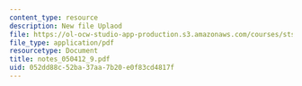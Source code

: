 ```yaml
---
content_type: resource
description: New file Uplaod
file: https://ol-ocw-studio-app-production.s3.amazonaws.com/courses/sts-464-cultural-history-of-technology-spring-2005/052dd88c52ba37aa7b20e0f83cd4817f_notes_050412_9.pdf
file_type: application/pdf
resourcetype: Document
title: notes_050412_9.pdf
uid: 052dd88c-52ba-37aa-7b20-e0f83cd4817f
---
```


